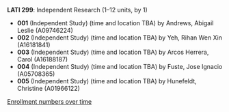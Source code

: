 **LATI 299**: Independent Research (1–12 units, by 1)

- **001** (Independent Study) (time and location TBA) by Andrews, Abigail Leslie (A09746224)
- **002** (Independent Study) (time and location TBA) by Yeh, Rihan Wen Xin (A16181841)
- **003** (Independent Study) (time and location TBA) by Arcos Herrera, Carol (A16188187)
- **004** (Independent Study) (time and location TBA) by Fuste, Jose Ignacio (A05708365)
- **005** (Independent Study) (time and location TBA) by Hunefeldt, Christine (A01966122)

[Enrollment numbers over time](./LATI299.tsv)

